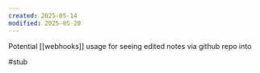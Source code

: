```yaml
---
created: 2025-05-14
modified: 2025-05-20
---
```

Potential [[webhooks]] usage for seeing edited notes via github repo into

#stub